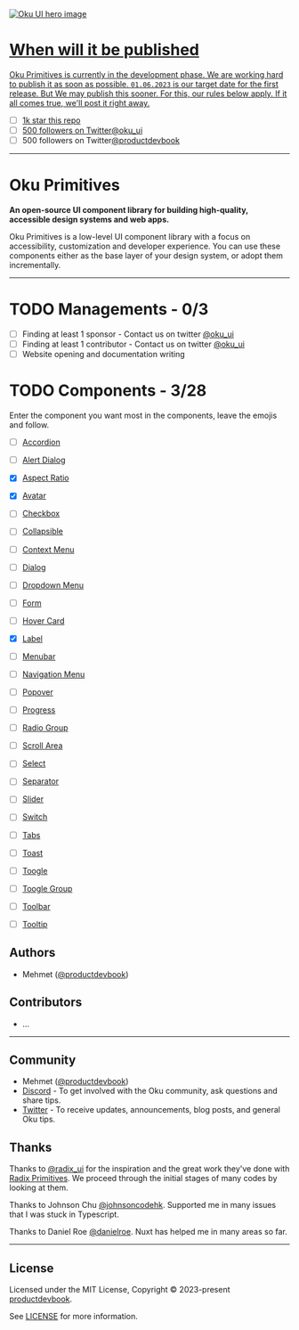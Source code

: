 <a href="https://oku-ui.com/primitives" >
  <img alt="Oku UI hero image" src="https://github.com/oku-ui/primitives/blob/main/.github/assets/oku-ui.png?raw=true"
</a>

# When will it be published

Oku Primitives is currently in the development phase. We are working hard to publish it as soon as possible. `01.06.2023` is our target date for the first release. But We may publish this sooner. For this, our rules below apply. If it all comes true, we'll post it right away.

- [ ] 1k star this repo
- [ ] 500 followers on Twitter[@oku_ui](https://twitter.com/oku_ui)
- [ ] 500 followers on Twitter[@productdevbook](https://twitter.com/productdevbook)

---

# Oku Primitives

**An open-source UI component library for building high-quality, accessible design systems and web apps.**

Oku Primitives is a low-level UI component library with a focus on accessibility, customization and developer experience. You can use these components either as the base layer of your design system, or adopt them incrementally.

---

# TODO Managements - 0/3

- [ ] Finding at least 1 sponsor - Contact us on twitter [@oku_ui](https://twitter.com/oku_ui)
- [ ] Finding at least 1 contributor - Contact us on twitter [@oku_ui](https://twitter.com/oku_ui)
- [ ] Website opening and documentation writing

# TODO Components - 3/28

Enter the component you want most in the components, leave the emojis and follow.

- [ ] [Accordion](https://github.com/oku-ui/primitives/issues/3)
- [ ] [Alert Dialog](https://github.com/oku-ui/primitives/issues/4)
- [x] [Aspect Ratio](https://github.com/oku-ui/primitives/issues/1)
- [x] [Avatar](https://github.com/oku-ui/primitives/issues/5)
- [ ] [Checkbox](https://github.com/oku-ui/primitives/issues/6)
- [ ] [Collapsible](https://github.com/oku-ui/primitives/issues/7)
- [ ] [Context Menu](https://github.com/oku-ui/primitives/issues/8)
- [ ] [Dialog](https://github.com/oku-ui/primitives/issues/9)
- [ ] [Dropdown Menu](https://github.com/oku-ui/primitives/issues/10)
- [ ] [Form](https://github.com/oku-ui/primitives/issues/11)
- [ ] [Hover Card](https://github.com/oku-ui/primitives/issues/12)
- [x] [Label](https://github.com/oku-ui/primitives/issues/2)
- [ ] [Menubar](https://github.com/oku-ui/primitives/issues/13)
- [ ] [Navigation Menu](https://github.com/oku-ui/primitives/issues/14)
- [ ] [Popover](https://github.com/oku-ui/primitives/issues/15)
- [ ] [Progress](https://github.com/oku-ui/primitives/issues/16)
- [ ] [Radio Group](https://github.com/oku-ui/primitives/issues/17)
- [ ] [Scroll Area](https://github.com/oku-ui/primitives/issues/18)
- [ ] [Select](https://github.com/oku-ui/primitives/issues/19)
- [ ] [Separator](https://github.com/oku-ui/primitives/issues/20)
- [ ] [Slider](https://github.com/oku-ui/primitives/issues/21)
- [ ] [Switch](https://github.com/oku-ui/primitives/issues/22)
- [ ] [Tabs](https://github.com/oku-ui/primitives/issues/23)
- [ ] [Toast](https://github.com/oku-ui/primitives/issues/24)
- [ ] [Toogle](https://github.com/oku-ui/primitives/issues/25)
- [ ] [Toogle Group](https://github.com/oku-ui/primitives/issues/26)
- [ ] [Toolbar](https://github.com/oku-ui/primitives/issues/27)
- [ ] [Tooltip](https://github.com/oku-ui/primitives/issues/28)





## Authors

- Mehmet ([@productdevbook](https://twitter.com/productdevbook))


## Contributors

- ...

---

## Community

- Mehmet ([@productdevbook](https://twitter.com/productdevbook))
- [Discord](https://chat.productdevbook.com) - To get involved with the Oku community, ask questions and share tips.
- [Twitter](https://twitter.com/oku_ui) - To receive updates, announcements, blog posts, and general Oku tips.

## Thanks

Thanks to [@radix_ui](https://github.com/radix-ui/primitives) for the inspiration and the great work they've done with [Radix Primitives](https://radix-ui.com). We proceed through the initial stages of many codes by looking at them.

Thanks to Johnson Chu [@johnsoncodehk](https://github.com/johnsoncodehk). Supported me in many issues that I was stuck in Typescript.

Thanks to Daniel Roe [@danielroe](https://github.com/danielroe). Nuxt has helped me in many areas so far.


---

## License

Licensed under the MIT License, Copyright © 2023-present [productdevbook](https://twitter.com/productdevbook).

See [LICENSE](./LICENSE) for more information.